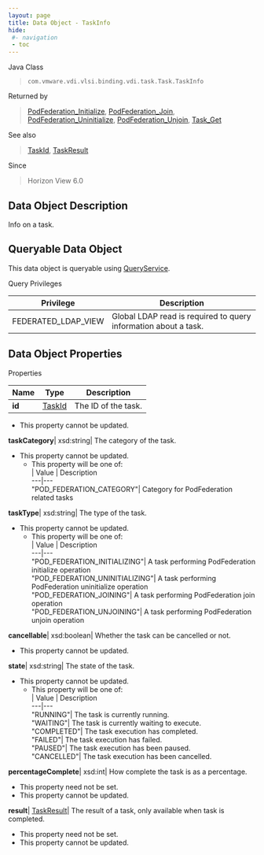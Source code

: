 ```yaml
---
layout: page
title: Data Object - TaskInfo
hide:
 #- navigation
 - toc
---
```






Java Class  
> `com.vmware.vdi.vlsi.binding.vdi.task.Task.TaskInfo`

Returned by  
> [PodFederation_Initialize](vdi.federation.PodFederation.md#initialize), [PodFederation_Join](vdi.federation.PodFederation.md#join), [PodFederation_Uninitialize](vdi.federation.PodFederation.md#uninitialize), [PodFederation_Unjoin](vdi.federation.PodFederation.md#unjoin), [Task_Get](vdi.task.Task.md#get)

See also  
> [TaskId](vdi.entity.TaskId.md), [TaskResult](vdi.task.Task.TaskResult.md)

Since  
> Horizon View 6.0


## Data Object Description 

Info on a task. 

##  Queryable Data Object 

This data object is queryable using [QueryService](vdi.query.QueryService.md "QueryService"). 

Query Privileges 

Privilege |  Description   
---|---  
FEDERATED_LDAP_VIEW|  Global LDAP read is required to query information about a task.   
  


## Data Object Properties

Properties

Name |  Type |  Description   
---|---|---  
**id**| [TaskId](vdi.entity.TaskId.md)|  The ID of the task.   


* This property cannot be updated.

  
**taskCategory**|  xsd:string|  The category of the task.   


* This property cannot be updated.
  * This property will be one of:  
|  Value |  Description   
---|---  
"POD_FEDERATION_CATEGORY"| Category for PodFederation related tasks  

  
**taskType**|  xsd:string|  The type of the task.   


* This property cannot be updated.
  * This property will be one of:  
|  Value |  Description   
---|---  
"POD_FEDERATION_INITIALIZING"| A task performing PodFederation initialize operation  
"POD_FEDERATION_UNINITIALIZING"| A task performing PodFederation uninitialize operation  
"POD_FEDERATION_JOINING"| A task performing PodFederation join operation  
"POD_FEDERATION_UNJOINING"| A task performing PodFederation unjoin operation  

  
**cancellable**|  xsd:boolean|  Whether the task can be cancelled or not.   


* This property cannot be updated.

  
**state**|  xsd:string|  The state of the task.   


* This property cannot be updated.
  * This property will be one of:  
|  Value |  Description   
---|---  
"RUNNING"| The task is currently running.  
"WAITING"| The task is currently waiting to execute.  
"COMPLETED"| The task execution has completed.  
"FAILED"| The task execution has failed.  
"PAUSED"| The task execution has been paused.  
"CANCELLED"| The task execution has been cancelled.  

  
**percentageComplete**|  xsd:int|  How complete the task is as a percentage.   


* This property need not be set.
* This property cannot be updated.

  
**result**| [TaskResult](vdi.task.Task.TaskResult.md)|  The result of a task, only available when task is completed.   


* This property need not be set.
* This property cannot be updated.

  
  
  

  
  
